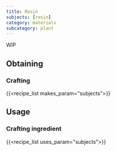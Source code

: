 ```yaml
---
title: Rosin
subjects: [rosin]
category: materials
subcategory: plant
---
```


WIP

Obtaining
---------

### Crafting
{{<recipe_list makes_param="subjects">}}


Usage
-----

### Crafting ingredient
{{<recipe_list uses_param="subjects">}}
